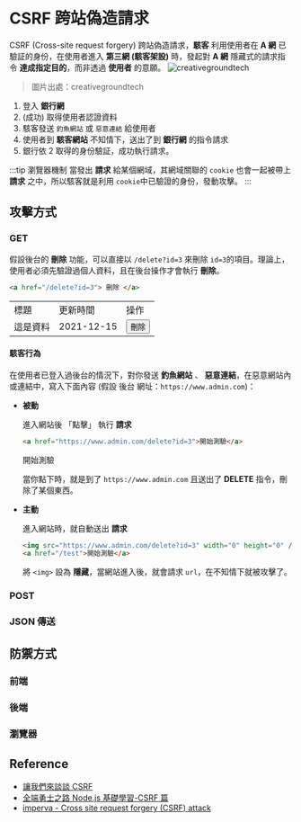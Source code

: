 # CSRF 跨站偽造請求

CSRF (Cross-site request forgery) 跨站偽造請求，**駭客** 利用使用者在 **A 網** 已驗証的身份，在使用者進入 **第三網 (駭客架設)** 時，發起對 **A 網** 隱藏式的請求指令 **達成指定目的**，而非透過 **使用者** 的意願。
![creativegroundtech](/security/img/cross-site-request-forgery.webp)

> 圖片出處：creativegroundtech

1. 登入 **銀行網**
2. (成功) 取得使用者認證資料
3. 駭客發送 `釣魚網站` 或 `惡意連結` 給使用者
4. 使用者到 **駭客網站** 不知情下，送出了到 **銀行網** 的指令請求
5. 銀行依 2 取得的身份驗証，成功執行請求。

:::tip 瀏覽器機制
當發出 **請求** 給某個網域，其網域關聯的 `cookie` 也會一起被帶上 **請求** 之中，所以駭客就是利用 `cookie`中已驗證的身份，發動攻擊。
:::

## 攻擊方式

### GET

假設後台的 **刪除** 功能，可以直接以 `/delete?id=3` 來刪除 `id=3`的項目。理論上，使用者必須先驗證過個人資料，且在後台操作才會執行 **刪除**。

```html
<a href="/delete?id=3"> 刪除 </a>
```

<table>
  <tr>
    <td>標題</td>
    <td>更新時間</td>
    <td>操作</td>
  </tr>
  <tr>
    <td>這是資料</td>
    <td>2021-12-15</td>
    <td><button>刪除</button></td>
  </tr>
</table>

#### 駭客行為

在使用者已登入過後台的情況下，對你發送 **釣魚網站** 、 **惡意連結**，在惡意網站內或連結中，寫入下面內容 (假設 後台 網址：`https://www.admin.com`)：

- **被動**

  進入網站後 「點擊」 執行 **請求**

  ```html
  <a href="https://www.admin.com/delete?id=3">開始測驗</a>
  ```

  <a>開始測驗</a>

  當你點下時，就是到了 `https://www.admin.com` 且送出了 **DELETE** 指令，刪除了某個東西。

- **主動**

  進入網站時，就自動送出 **請求**

  ```html
  <img src="https://www.admin.com/delete?id=3" width="0" height="0" />
  <a href="/test">開始測驗</a>
  ```

  將 `<img>` 設為 **隱藏**，當網站進入後，就會請求 `url`，在不知情下就被攻擊了。

### POST

### JSON 傳送

## 防禦方式

### 前端

### 後端

### 瀏覽器

## Reference

- [讓我們來談談 CSRF](https://blog.techbridge.cc/2017/02/25/csrf-introduction/)
- [全端勇士之路 Node.js 基礎學習-CSRF 篇](https://hsiangfeng.github.io/nodejs/20190704/2336420619/)
- [imperva - Cross site request forgery (CSRF) attack](https://www.imperva.com/learn/application-security/csrf-cross-site-request-forgery/)

